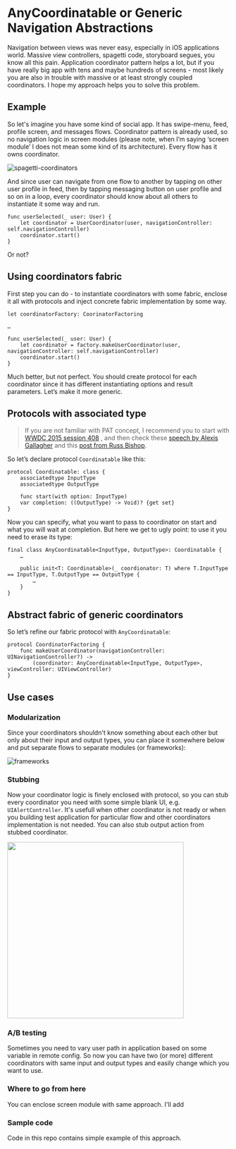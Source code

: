 # AnyCoordinatable or Generic Navigation Abstractions

Navigation between views was never easy, especially in iOS applications world. Massive view controllers, spagetti code, storyboard segues, you know all this pain. Application coordinator pattern helps a lot, but if you have really big app with tens and maybe hundreds of screens - most likely you are also in trouble with massive or at least strongly coupled coordinators. 
I hope my approach helps you to solve this problem.

## Example

So let's imagine you have some kind of social app. It has swipe-menu, feed, profile screen, and messages flows. Coordinator pattern is already used, so no navigation logic in screen modules (please note, when I’m saying ‘screen module’ I does not mean some kind of its architecture). Every flow has it owns coordinator.

![spagetti-coordinators](https://github.com/migonin/AnyCoordinatable/blob/master/Images/example.png?raw=true)

And since user can navigate from one flow to another by tapping on other user profile in feed, then by tapping  messaging button on user profile and so on in a loop, every coordinator should know about all others to instantiate it some way and run.

```
func userSelected(_ user: User) {
	let coordinator = UserCoordinator(user, navigationController: self.navigationController)
	coordinator.start()
}
```

Or not?

## Using coordinators fabric

First step you can do - to instantiate coordinators with some fabric, enclose it all with protocols and inject concrete fabric implementation by some way.

```
let coordinatorFactory: CoorinatorFactoring

…

func userSelected(_ user: User) {
	let coordinator = factory.makeUserCoordinator(user, navigationController: self.navigationController)
	coordinator.start()
}
```

Much better, but not perfect. You should create protocol for each coordinator since it has different instantiating options and result parameters. Let’s make it more generic.

## Protocols with associated type

>If you are not familiar with PAT concept, I recommend you to start with [WWDC 2015 session 408](https://developer.apple.com/videos/play/wwdc2015/408/) , and then check these [speech by Alexis Gallagher](https://www.youtube.com/watch?v=XWoNjiSPqI8) and this [post from Russ Bishop](http://www.russbishop.net/swift-associated-types).

So let’s declare protocol `Coordinatable` like this:
```
protocol Coordinatable: class {
    associatedtype InputType
    associatedtype OutputType

    func start(with option: InputType)
    var completion: ((OutputType) -> Void)? {get set}
}
```
Now you can specify, what you want to pass to coordinator on start and what you will wait at completion. But here we get to ugly point: to use it you need to erase its type:
```
final class AnyCoordinatable<InputType, OutputType>: Coordinatable {
    …

    public init<T: Coordinatable>(_ coordionator: T) where T.InputType == InputType, T.OutputType == OutputType {
        …
    }
}
```
## Abstract fabric of generic coordinators

So let’s refine our fabric protocol with `AnyCoordinatable`:

```
protocol CoordinatorFactoring {
    func makeUserCoordinator(navigationController: UINavigationController?) ->
        (coordinator: AnyCoordinatable<InputType, OutputType>, viewController: UIViewController)
}
```

## Use cases

### Modularization
Since your coordinators shouldn't know something about each other but only about their input and output types, you can place it somewhere below and put separate flows to separate modules (or frameworks):

![frameworks](https://github.com/migonin/AnyCoordinatable/blob/master/Images/frameworks.png?raw=true)

### Stubbing
Now your coordinator logic is finely enclosed with protocol, so you can stub every coordinator you need with some simple blank UI, e.g. `UIAlertController`. It's usefull when other coordinator is not ready or when you building test application for particular flow and other coordinators implementation is not needed. You can also stub output action from stubbed coordinator.

<img src="https://github.com/migonin/AnyCoordinatable/blob/master/Images/screenshot.png?raw=true" width="400">

### A/B testing
Sometimes you need to vary user path in application based on some variable in remote config. So now you can have two (or more) different coordinators with same input and output types and easily change which you want to use.

### Where to go from here
You can enclose screen module with same approach. I'll add

### Sample code
Code in this repo contains simple example of this approach.
